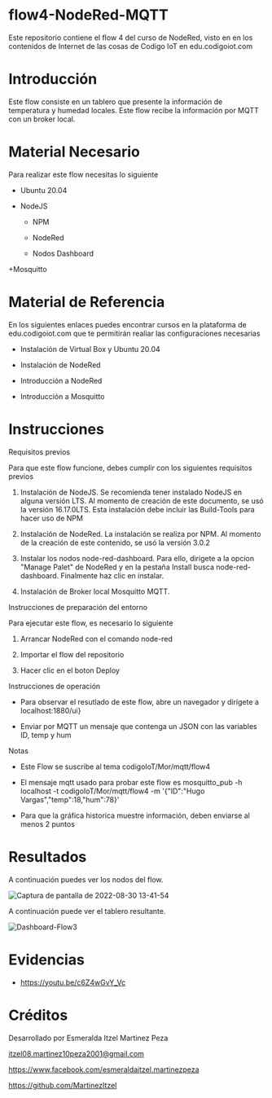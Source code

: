 # flow4-NodeRed-MQTT
Este repositorio contiene el flow 4 del curso de NodeRed, visto en en los contenidos de Internet de las cosas de Codigo IoT en edu.codigoiot.com

# Introducción

Este flow consiste en un tablero que presente la información de temperatura y humedad locales. Este flow recibe la información por MQTT con un broker local.

# Material Necesario

Para realizar este flow necesitas lo siguiente

  + Ubuntu 20.04
  
  + NodeJS
  
    - NPM
    
    - NodeRed
    
    - Nodos Dashboard
    
  +Mosquitto

# Material de Referencia

En los siguientes enlaces puedes encontrar cursos en la plataforma de edu.codigoiot.com que te permitirán realiar las configuraciones necesarias

+ Instalación de Virtual Box y Ubuntu 20.04

+ Instalación de NodeRed

+ Introducción a NodeRed

+ Introducción a Mosquitto 

# Instrucciones

Requisitos previos

Para que este flow funcione, debes cumplir con los siguientes requisitos previos

1. Instalación de NodeJS. Se recomienda tener instalado NodeJS en alguna versión LTS. Al momento de creación de este documento, se usó la versión 16.17.0LTS. Esta instalación debe incluir las Build-Tools para hacer uso de NPM

2. Instalación de NodeRed. La instalación se realiza por NPM. Al momento de la creación de este contenido, se usó la versión 3.0.2

3. Instalar los nodos node-red-dashboard. Para ello, dirigete a la opcion "Manage Palet" de NodeRed y en la pestaña Install busca node-red-dashboard. Finalmente haz clic en instalar.

4. Instalación de Broker local Mosquitto MQTT. 

Instrucciones de preparación del entorno

Para ejecutar este flow, es necesario lo siguiente

1. Arrancar NodeRed con el comando node-red

2. Importar el flow del repositorio

3. Hacer clic en el boton Deploy


Instrucciones de operación

  + Para observar el resutlado de este flow, abre un navegador y dirígete a localhost:1880/ui}
  
  + Enviar por MQTT un mensaje que contenga un JSON con las variables ID, temp y hum

Notas

  + Este Flow se suscribe al tema codigoIoT/Mor/mqtt/flow4
  
  + El mensaje mqtt usado para probar este flow es mosquitto_pub -h localhost -t codigoIoT/Mor/mqtt/flow4 -m '{"ID":"Hugo Vargas","temp":18,"hum":78}'
  
  + Para que la gráfica historica muestre información, deben enviarse al menos 2 puntos

# Resultados

A continuación puedes ver los nodos del flow.

![Captura de pantalla de 2022-08-30 13-41-54](https://user-images.githubusercontent.com/111372195/187517486-b4fc3b2b-5164-435d-b5ea-c64e1b6bf195.png)

A continuación puede ver el tablero resultante.

![Dashboard-Flow3](https://user-images.githubusercontent.com/111372195/187518579-d6b3e673-8705-4f98-a121-559dea1e1d2e.jpeg)

# Evidencias

  + https://youtu.be/c6Z4wGvY_Vc


# Créditos
Desarrollado por Esmeralda Itzel Martinez Peza

itzel08.martinez10peza2001@gmail.com

https://www.facebook.com/esmeraldaitzel.martinezpeza


https://github.com/MartinezItzel

